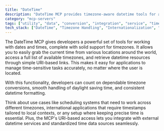 ```yaml
---
title: "DateTime"
description: "DateTime MCP provides timezone-aware datetime tools for accurate time retrieval across regions and flexible datetime resource access."
category: "mcp-servers"
tags: ["utility", "data", "conversion", "integration", "service", "timezone", "datetime", "localization"]
tech_stack: ["DateTime", "Timezone Handling", "Internationalization", "Scheduling Systems", "Time Synchronization", "URI-based Access"]
---
```


The DateTime MCP gives developers a powerful set of tools for working with dates and times, complete with solid support for timezones. It allows you to easily grab the current time from various locations around the world, access a full list of available timezones, and retrieve datetime resources through simple URI-based links. This makes it easy for applications to manage time-sensitive tasks accurately, no matter where the user is located.

With this functionality, developers can count on dependable timezone conversions, smooth handling of daylight saving time, and consistent datetime formatting.

Think about use cases like scheduling systems that need to work across different timezones, international applications that require timestamps tailored to local contexts, or any setup where keeping precise time is essential. Plus, the MCP's URI-based access lets you integrate with external datetime services and standardized time data sources seamlessly.
